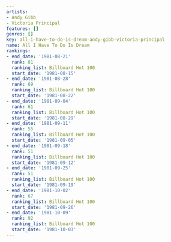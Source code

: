 ```yaml
---
artists:
- Andy Gibb
- Victoria Principal
features: []
genres: []
key: all-i-have-to-do-is-dream-andy-gibb-victoria-principal
name: All I Have To Do Is Dream
rankings:
- end_date: '1981-08-21'
  rank: 81
  ranking_list: Billboard Hot 100
  start_date: '1981-08-15'
- end_date: '1981-08-28'
  rank: 69
  ranking_list: Billboard Hot 100
  start_date: '1981-08-22'
- end_date: '1981-09-04'
  rank: 61
  ranking_list: Billboard Hot 100
  start_date: '1981-08-29'
- end_date: '1981-09-11'
  rank: 55
  ranking_list: Billboard Hot 100
  start_date: '1981-09-05'
- end_date: '1981-09-18'
  rank: 51
  ranking_list: Billboard Hot 100
  start_date: '1981-09-12'
- end_date: '1981-09-25'
  rank: 51
  ranking_list: Billboard Hot 100
  start_date: '1981-09-19'
- end_date: '1981-10-02'
  rank: 67
  ranking_list: Billboard Hot 100
  start_date: '1981-09-26'
- end_date: '1981-10-09'
  rank: 92
  ranking_list: Billboard Hot 100
  start_date: '1981-10-03'
---
```


